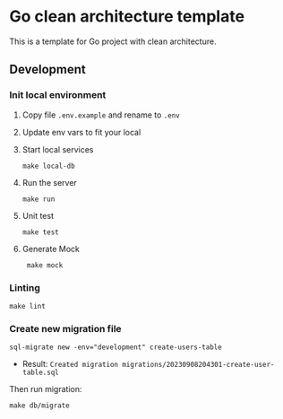 # Go clean architecture template
This is a template for Go project with clean architecture.

## Development

### Init local environment
1. Copy file `.env.example` and rename to `.env`

2. Update env vars to fit your local

3. Start local services
    ```shell
    make local-db
    ```

4. Run the server
    ```shell
    make run
    ```

5. Unit test
    ```shell
    make test
    ```

6. Generate Mock
   ```shell
    make mock
   ```
### Linting

```shell
make lint
```

### Create new migration file

```shell
sql-migrate new -env="development" create-users-table
```

- Result: `Created migration migrations/20230908204301-create-user-table.sql`

Then run migration:
```shell
make db/migrate
```

